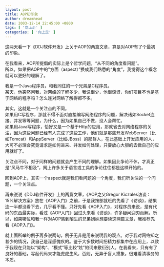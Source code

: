 ```yaml
---
layout: post
title: AOP初印象
author: dreamhead
date: 2003-12-14 22:45:00 +0800
tags: [ '向上走' ]
categories: [ '向上走' ]
---
```


这两天看一下《DDJ软件开发》上关于AOP的两篇文章，算是对AOP有了个最初的印象。

在我看来，AOP所提倡的实际上是个哲学问题，“从不同的角度看问题”。  
所以，如果把AOP中的"方面（aspect）”换成我们熟悉的“角度”，我觉得这个概念就可以更好的理解了。

我是一个Java程序员，和我同住的一个兄弟是C程序员。  
某天，他突然问我，对网络的了解多少，我说很少，他很惊讶，你们项目不也是基于网络的程序吗？怎么连对网络了解得都不多。

其实，这就是一个关注点的不同。  
如果用C写程序，那就不得不面对直接编写网络程序的问题，解决诸如Socket连接、并发等等问题，为什么，因为如果自己不做，没人会帮忙。  
如果用Java写程序，恰好又是一个基于Http的应用，那就省去对网络程序的关注，因为这些问题已经有人完成了这些工作，他们就是那些开发WebServer（比如Tomcat）和AppServer（比如JBoss）的那群人，在此基础上开发应用的人，大可不必理会究竟请求是如何进来、并发如何处理，只要放心大胆的去做自己的应用就好了。

关注点不同，对于同样的问题就会产生不同的理解。如果因此争论不休，才真正是“风马牛不相及”，网上许多关于语言或工具的争论往往都是这样开始的。

回到AOP上，其实一个aspect就是我们看问题的一个角度，我们所关注的一个问题，一个关注点。

再来说说《DDJ软件开发》上的两篇文章，《AOP之父Gregor Kiczales访谈：15%解决方案》放在《AOP入门》之前，于是我按部就班的先看了《访谈》，结果连一半都没看下去，几乎看不懂。只好先看《AOP入门》，对程序员来说，是有代码的东西最实际，看过《AOP入门》回过头来看《访谈》，许多疑问迎刃而解。所以，如果哪位和我一样对AOP感到陌生的兄弟姐妹想要读这两篇文章，我推荐先看《AOP入门》。

就上面所举的例子再多说两句，例子无非是用来说明我的观点。对于我对网络知之甚少的情况，我自己是深感愧疚的。鉴于大多数时间把精力都集中在应用上，以致于我现在只能以“架构”、“模式”等比较“炫”的词来敷衍别人。在我看来，只有有了良好的基础，写起代码来才能虎虎生风，否则，无异于盲人摸象，很难看清事务的本质。


